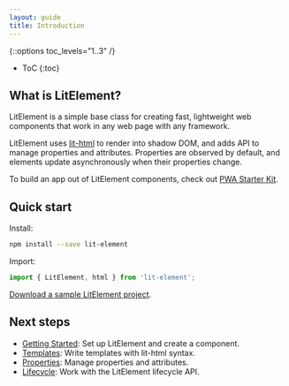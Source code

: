 ```yaml
---
layout: guide
title: Introduction
---
```


{::options toc_levels="1..3" /}
* ToC
{:toc}

## What is LitElement?

LitElement is a simple base class for creating fast, lightweight web components that work in any web page with any framework.

LitElement uses [lit-html](https://lit-html.polymer-project.org/) to render into shadow DOM, and adds API to manage properties and attributes. Properties are observed by default, and elements update asynchronously when their properties change.

To build an app out of LitElement components, check out [PWA Starter Kit](https://pwa-starter-kit.polymer-project.org/).

## Quick start

Install:

```bash
npm install --save lit-element
```

Import:

```js
import { LitElement, html } from 'lit-element';
```

[Download a sample LitElement project](https://github.com/PolymerLabs/start-lit-element).

## Next steps

* [Getting Started](/guide/start): Set up LitElement and create a component.
* [Templates](/guide/templates): Write templates with lit-html syntax.
* [Properties](/guide/properties): Manage properties and attributes.
* [Lifecycle](/guide/lifecycle): Work with the LitElement lifecycle API.

